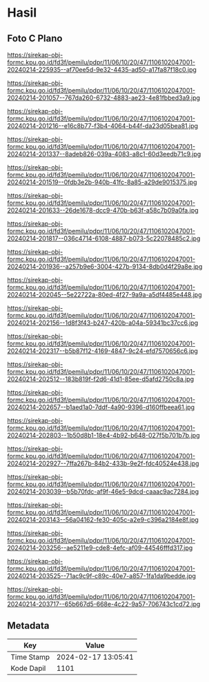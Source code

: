 # Hasil

## Foto C Plano

https://sirekap-obj-formc.kpu.go.id/fd3f/pemilu/pdpr/11/06/10/20/47/1106102047001-20240214-225935--af70ee5d-9e32-4435-ad50-a17fa87f18c0.jpg

https://sirekap-obj-formc.kpu.go.id/fd3f/pemilu/pdpr/11/06/10/20/47/1106102047001-20240214-201057--767da260-6732-4883-ae23-4e81fbbed3a9.jpg

https://sirekap-obj-formc.kpu.go.id/fd3f/pemilu/pdpr/11/06/10/20/47/1106102047001-20240214-201216--e16c8b77-f3b4-4064-b44f-da23d05bea81.jpg

https://sirekap-obj-formc.kpu.go.id/fd3f/pemilu/pdpr/11/06/10/20/47/1106102047001-20240214-201337--8adeb826-039a-4083-a8c1-60d3eedb71c9.jpg

https://sirekap-obj-formc.kpu.go.id/fd3f/pemilu/pdpr/11/06/10/20/47/1106102047001-20240214-201519--0fdb3e2b-940b-41fc-8a85-a29de9015375.jpg

https://sirekap-obj-formc.kpu.go.id/fd3f/pemilu/pdpr/11/06/10/20/47/1106102047001-20240214-201633--26de1678-dcc9-470b-b63f-a58c7b09a0fa.jpg

https://sirekap-obj-formc.kpu.go.id/fd3f/pemilu/pdpr/11/06/10/20/47/1106102047001-20240214-201817--036c4714-6108-4887-b073-5c22078485c2.jpg

https://sirekap-obj-formc.kpu.go.id/fd3f/pemilu/pdpr/11/06/10/20/47/1106102047001-20240214-201936--a257b9e6-3004-427b-9134-8db0d4f29a8e.jpg

https://sirekap-obj-formc.kpu.go.id/fd3f/pemilu/pdpr/11/06/10/20/47/1106102047001-20240214-202045--5e22722a-80ed-4f27-9a9a-a5df4485e448.jpg

https://sirekap-obj-formc.kpu.go.id/fd3f/pemilu/pdpr/11/06/10/20/47/1106102047001-20240214-202156--1d8f3f43-b247-420b-a04a-59341bc37cc6.jpg

https://sirekap-obj-formc.kpu.go.id/fd3f/pemilu/pdpr/11/06/10/20/47/1106102047001-20240214-202317--b5b87f12-4169-4847-9c24-efd7570656c6.jpg

https://sirekap-obj-formc.kpu.go.id/fd3f/pemilu/pdpr/11/06/10/20/47/1106102047001-20240214-202512--183b819f-f2d6-41d1-85ee-d5afd2750c8a.jpg

https://sirekap-obj-formc.kpu.go.id/fd3f/pemilu/pdpr/11/06/10/20/47/1106102047001-20240214-202657--b1aed1a0-7ddf-4a90-9396-d160ffbeea61.jpg

https://sirekap-obj-formc.kpu.go.id/fd3f/pemilu/pdpr/11/06/10/20/47/1106102047001-20240214-202803--1b50d8b1-18e4-4b92-b648-027f5b701b7b.jpg

https://sirekap-obj-formc.kpu.go.id/fd3f/pemilu/pdpr/11/06/10/20/47/1106102047001-20240214-202927--7ffa267b-84b2-433b-9e2f-fdc40524e438.jpg

https://sirekap-obj-formc.kpu.go.id/fd3f/pemilu/pdpr/11/06/10/20/47/1106102047001-20240214-203039--b5b70fdc-af9f-46e5-9dcd-caaac9ac7284.jpg

https://sirekap-obj-formc.kpu.go.id/fd3f/pemilu/pdpr/11/06/10/20/47/1106102047001-20240214-203143--56a04162-fe30-405c-a2e9-c396a2184e8f.jpg

https://sirekap-obj-formc.kpu.go.id/fd3f/pemilu/pdpr/11/06/10/20/47/1106102047001-20240214-203256--ae5211e9-cde8-4efc-af09-44546fffd317.jpg

https://sirekap-obj-formc.kpu.go.id/fd3f/pemilu/pdpr/11/06/10/20/47/1106102047001-20240214-203525--71ac9c9f-c89c-40e7-a857-1fa1da9bedde.jpg

https://sirekap-obj-formc.kpu.go.id/fd3f/pemilu/pdpr/11/06/10/20/47/1106102047001-20240214-203717--65b667d5-668e-4c22-9a57-706743c1cd72.jpg


## Metadata

| Key        | Value               |
| ---------- | ------------------- |
| Time Stamp | 2024-02-17 13:05:41 |
| Kode Dapil | 1101                |



